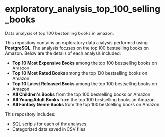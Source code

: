 # exploratory_analysis_top_100_selling_books
Data analysis of top 100 bestselling books in amazon.

This repository contains an exploratory data analysis performed using **PostgreSQL**. The analysis focuses on the top 100 bestselling books on Amazon. Below are the details of each analysis included:

- **Top 10 Most Expensive Books** among the top 100 bestselling books on Amazon
- **Top 10 Most Rated Books** among the top 100 bestselling books on Amazon
- **Top 10 Latest Released Books** among the top 100 bestselling books on Amazon
- **All Children's Books** from the top 100 bestselling books on Amazon
- **All Young Adult Books** from the top 100 bestselling books on Amazon
- **All Fantasy Genre Books** from the top 100 bestselling books on Amazon

This repository includes:
- SQL scripts for each of the analyses
- Categorized data saved in CSV files
